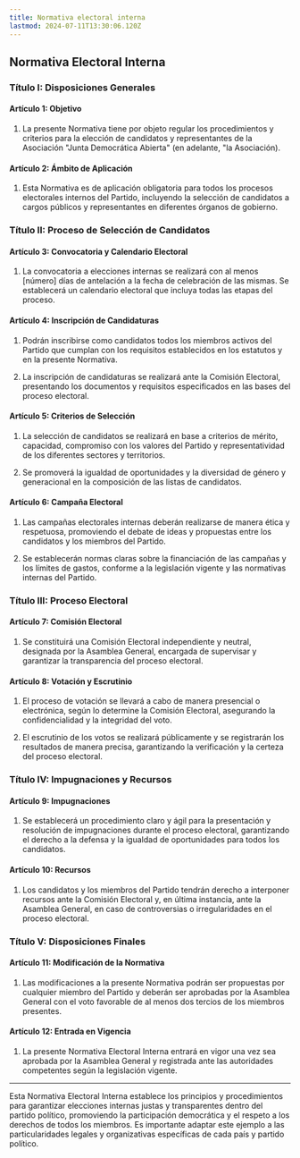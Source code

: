 ```yaml
---
title: Normativa electoral interna
lastmod: 2024-07-11T13:30:06.120Z
---
```


## Normativa Electoral Interna

### Título I: Disposiciones Generales

#### Artículo 1: Objetivo

1. La presente Normativa tiene por objeto regular los procedimientos y criterios para la elección de candidatos y representantes de la Asociación "Junta Democrática Abierta" (en adelante, "la Asociación).

#### Artículo 2: Ámbito de Aplicación

1. Esta Normativa es de aplicación obligatoria para todos los procesos electorales internos del Partido, incluyendo la selección de candidatos a cargos públicos y representantes en diferentes órganos de gobierno.

### Título II: Proceso de Selección de Candidatos

#### Artículo 3: Convocatoria y Calendario Electoral

1. La convocatoria a elecciones internas se realizará con al menos [número] días de antelación a la fecha de celebración de las mismas. Se establecerá un calendario electoral que incluya todas las etapas del proceso.

#### Artículo 4: Inscripción de Candidaturas

1. Podrán inscribirse como candidatos todos los miembros activos del Partido que cumplan con los requisitos establecidos en los estatutos y en la presente Normativa.

2. La inscripción de candidaturas se realizará ante la Comisión Electoral, presentando los documentos y requisitos especificados en las bases del proceso electoral.

#### Artículo 5: Criterios de Selección

1. La selección de candidatos se realizará en base a criterios de mérito, capacidad, compromiso con los valores del Partido y representatividad de los diferentes sectores y territorios.

2. Se promoverá la igualdad de oportunidades y la diversidad de género y generacional en la composición de las listas de candidatos.

#### Artículo 6: Campaña Electoral

1. Las campañas electorales internas deberán realizarse de manera ética y respetuosa, promoviendo el debate de ideas y propuestas entre los candidatos y los miembros del Partido.

2. Se establecerán normas claras sobre la financiación de las campañas y los límites de gastos, conforme a la legislación vigente y las normativas internas del Partido.

### Título III: Proceso Electoral

#### Artículo 7: Comisión Electoral

1. Se constituirá una Comisión Electoral independiente y neutral, designada por la Asamblea General, encargada de supervisar y garantizar la transparencia del proceso electoral.

#### Artículo 8: Votación y Escrutinio

1. El proceso de votación se llevará a cabo de manera presencial o electrónica, según lo determine la Comisión Electoral, asegurando la confidencialidad y la integridad del voto.

2. El escrutinio de los votos se realizará públicamente y se registrarán los resultados de manera precisa, garantizando la verificación y la certeza del proceso electoral.

### Título IV: Impugnaciones y Recursos

#### Artículo 9: Impugnaciones

1. Se establecerá un procedimiento claro y ágil para la presentación y resolución de impugnaciones durante el proceso electoral, garantizando el derecho a la defensa y la igualdad de oportunidades para todos los candidatos.

#### Artículo 10: Recursos

1. Los candidatos y los miembros del Partido tendrán derecho a interponer recursos ante la Comisión Electoral y, en última instancia, ante la Asamblea General, en caso de controversias o irregularidades en el proceso electoral.

### Título V: Disposiciones Finales

#### Artículo 11: Modificación de la Normativa

1. Las modificaciones a la presente Normativa podrán ser propuestas por cualquier miembro del Partido y deberán ser aprobadas por la Asamblea General con el voto favorable de al menos dos tercios de los miembros presentes.

#### Artículo 12: Entrada en Vigencia

1. La presente Normativa Electoral Interna entrará en vigor una vez sea aprobada por la Asamblea General y registrada ante las autoridades competentes según la legislación vigente.

---

Esta Normativa Electoral Interna establece los principios y procedimientos para garantizar elecciones internas justas y transparentes dentro del partido político, promoviendo la participación democrática y el respeto a los derechos de todos los miembros. Es importante adaptar este ejemplo a las particularidades legales y organizativas específicas de cada país y partido político.